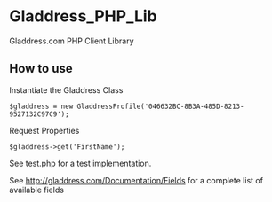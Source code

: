 Gladdress_PHP_Lib
=================

Gladdress.com PHP Client Library

How to use
----------

Instantiate the Gladdress Class

```
$gladdress = new GladdressProfile('046632BC-8B3A-485D-8213-9527132C97C9');
```

Request Properties

```
$gladdress->get('FirstName');
```

See test.php for a test implementation.

See http://gladdress.com/Documentation/Fields for a complete list of available fields
